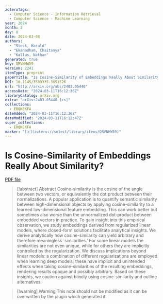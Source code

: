 ```yaml
---
zoteroTags:
  - Computer Science - Information Retrieval
  - Computer Science - Machine Learning
year: 2024
month: 2
day: 8
date: 2024-03-08
authors:
  - "Steck, Harald"
  - "Ekanadham, Chaitanya"
  - "Kallus, Nathan"
generated: true
key: QRVNHW59
version: 2241
itemType: preprint
paperTitle: "Is Cosine-Similarity of Embeddings Really About Similarity?"
DOI: 10.1145/3589335.3651526
url: "http://arxiv.org/abs/2403.05440"
accessDate: "2024-03-11T16:12:36Z"
libraryCatalog: arXiv.org
extra: "arXiv:2403.05440 [cs]"
collections:
  - ERQKEKFA
dateAdded: "2024-03-11T16:12:36Z"
dateModified: "2024-03-11T16:12:47Z"
super_collections:
  - ERQKEKFA
marker: "[🇿](zotero://select/library/items/QRVNHW59)"
---
```


# Is Cosine-Similarity of Embeddings Really About Similarity?

[PDF file](/Papers/PDFs/Steck%20et%20al.%202024undefined%20-%20Is%20Cosine-Similarity%20of%20Embeddings%20Really%20About%20Similarity.pdf)

> [!abstract] Abstract
> Cosine-similarity is the cosine of the angle between two vectors, or equivalently the dot product between their normalizations. A popular application is to quantify semantic similarity between high-dimensional objects by applying cosine-similarity to a learned low-dimensional feature embedding. This can work better but sometimes also worse than the unnormalized dot-product between embedded vectors in practice. To gain insight into this empirical observation, we study embeddings derived from regularized linear models, where closed-form solutions facilitate analytical insights. We derive analytically how cosine-similarity can yield arbitrary and therefore meaningless `similarities.' For some linear models the similarities are not even unique, while for others they are implicitly controlled by the regularization. We discuss implications beyond linear models: a combination of different regularizations are employed when learning deep models; these have implicit and unintended effects when taking cosine-similarities of the resulting embeddings, rendering results opaque and possibly arbitrary. Based on these insights, we caution against blindly using cosine-similarity and outline alternatives.

>[!warning] Warning
> This note should not be modified as it can be overwritten by the plugin which generated it.

